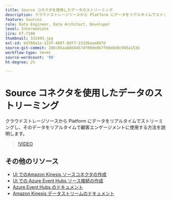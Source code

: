```yaml
---
title: Source コネクタを使用したデータのストリーミング
description: クラウドストレージソースから Platform にデータをリアルタイムでストリーミングし、そのデータをリアルタイムで顧客エンゲージメントに使用する方法を説明します。
feature: Sources
role: Data Engineer, Data Architect, Developer
level: Intermediate
jira: KT-7100
thumbnail: 331943.jpg
exl-id: bd788a1e-123f-488f-8df7-23336aae88fd
source-git-commit: 286c85aa88d44574f00ded67f0de8e0c945a153e
workflow-type: tm+mt
source-wordcount: '90'
ht-degree: 2%

---
```


# Source コネクタを使用したデータのストリーミング

クラウドストレージソースから Platform にデータをリアルタイムでストリーミングし、そのデータをリアルタイムで顧客エンゲージメントに使用する方法を説明します。


>[!VIDEO](https://video.tv.adobe.com/v/331943?learn=on&enablevpops)

## その他のリソース

* [UI でのAmazon Kinesis ソースコネクタの作成 ](https://experienceleague.adobe.com/docs/experience-platform/sources/ui-tutorials/create/cloud-storage/kinesis.html?lang=ja)
* [UI での Azure Event Hubs ソース接続の作成 ](https://experienceleague.adobe.com/docs/experience-platform/sources/ui-tutorials/create/cloud-storage/eventhub.html?lang=ja)
* [Azure Event Hubs のドキュメント ](https://docs.microsoft.com/en-us/azure/event-hubs/)
* [Amazon Kinesis データストリームのドキュメント ](https://docs.aws.amazon.com/kinesis/index.html)

